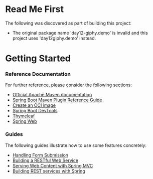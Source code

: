 # Read Me First
The following was discovered as part of building this project:

* The original package name 'day12-giphy.demo' is invalid and this project uses 'day12giphy.demo' instead.

# Getting Started

### Reference Documentation
For further reference, please consider the following sections:

* [Official Apache Maven documentation](https://maven.apache.org/guides/index.html)
* [Spring Boot Maven Plugin Reference Guide](https://docs.spring.io/spring-boot/docs/2.6.6/maven-plugin/reference/html/)
* [Create an OCI image](https://docs.spring.io/spring-boot/docs/2.6.6/maven-plugin/reference/html/#build-image)
* [Spring Boot DevTools](https://docs.spring.io/spring-boot/docs/2.6.6/reference/htmlsingle/#using-boot-devtools)
* [Thymeleaf](https://docs.spring.io/spring-boot/docs/2.6.6/reference/htmlsingle/#boot-features-spring-mvc-template-engines)
* [Spring Web](https://docs.spring.io/spring-boot/docs/2.6.6/reference/htmlsingle/#boot-features-developing-web-applications)

### Guides
The following guides illustrate how to use some features concretely:

* [Handling Form Submission](https://spring.io/guides/gs/handling-form-submission/)
* [Building a RESTful Web Service](https://spring.io/guides/gs/rest-service/)
* [Serving Web Content with Spring MVC](https://spring.io/guides/gs/serving-web-content/)
* [Building REST services with Spring](https://spring.io/guides/tutorials/bookmarks/)

